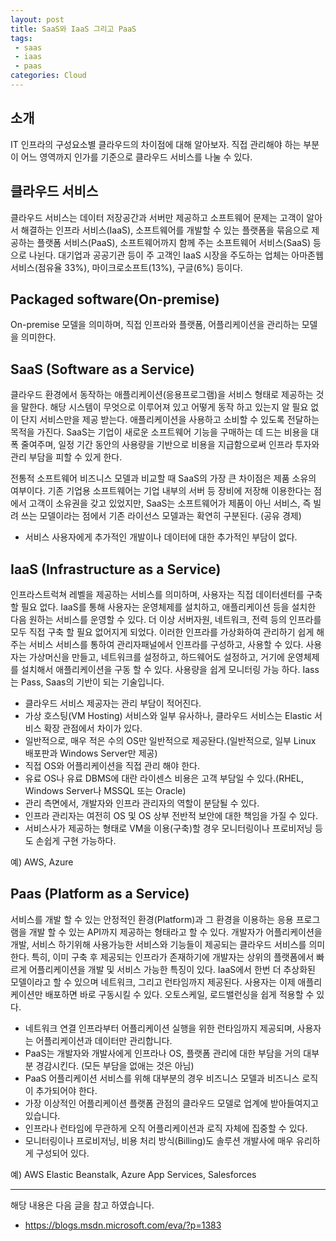 ```yaml
---
layout: post
title: SaaS와 IaaS 그리고 PaaS
tags:
 - saas
 - iaas
 - paas
categories: Cloud
---
```


## 소개
IT 인프라의 구성요소별 클라우드의 차이점에 대해 알아보자. 직접 관리해야 하는 부분이 어느 영역까지 인가를 기준으로 클라우드 서비스를 나눌 수 있다. 

## 클라우드 서비스
클라우드 서비스는 데이터 저장공간과 서버만 제공하고 소프트웨어 문제는 고객이 알아서 해결하는 인프라 서비스(IaaS), 소프트웨어를 개발할 수 있는 플랫폼을 묶음으로 제공하는 플랫폼 서비스(PaaS), 소프트웨어까지 함께 주는 소프트웨어 서비스(SaaS) 등으로 나뉜다. 대기업과 공공기관 등이 주 고객인 IaaS 시장을 주도하는 업체는 아마존웹서비스(점유율 33%), 마이크로소프트(13%), 구글(6%) 등이다.




## Packaged software(On-premise)
On-premise 모델을 의미하며, 직접 인프라와 플랫폼, 어플리케이션을 관리하는 모델을 의미한다.

## SaaS (Software as a Service)
클라우드 환경에서 동작하는 애플리케이션(응용프로그램)을 서비스 형태로 제공하는 것을 말한다. 해당 시스템이 무엇으로 이루어져 있고 어떻게 동작 하고 있는지 알 필요 없이 단지 서비스만을 제공 받는다. 애플리케이션을 사용하고 소비할 수 있도록 전달하는 목적을 가진다. SaaS는 기업이 새로운 소프트웨어 기능을 구매하는 데 드는 비용을 대폭 줄여주며, 일정 기간 동안의 사용량을 기반으로 비용을 지급함으로써 인프라 투자와 관리 부담을 피할 수 있게 한다.

전통적 소프트웨어 비즈니스 모델과 비교할 때 SaaS의 가장 큰 차이점은 제품 소유의 여부이다. 기존 기업용 소프트웨어는 기업 내부의 서버 등 장비에 저장해 이용한다는 점에서 고객이 소유권을 갖고 있었지만, SaaS는 소프트웨어가 제품이 아닌 서비스, 즉 빌려 쓰는 모델이라는 점에서 기존 라이선스 모델과는 확연히 구분된다. (공유 경제)


- 서비스 사용자에게 추가적인 개발이나 데이터에 대한 추가적인 부담이 없다.

## IaaS (Infrastructure as a Service)
인프라스트럭쳐 레벨을 제공하는 서비스를 의미하며, 사용자는 직접 데이터센터를 구축할 필요 없다. IaaS를 통해 사용자는 운영체제를 설치하고, 애플리케이션 등을 설치한 다음 원하는 서비스를 운영할 수 있다. 더 이상 서버자원, 네트워크, 전력 등의 인프라를 모두 직접 구축 할 필요 없어지게 되었다. 이러한 인프라를 가상화하여 관리하기 쉽게 해주는 서비스 서비스를 통하여 관리자패널에서 인프라를 구성하고, 사용할 수 있다. 사용자는 가상머신을 만들고, 네트워크를 설정하고, 하드웨어도 설정하고, 거기에 운영체제를 설치해서 애플리케이션을 구동 할 수 있다. 사용량을 쉽게 모니터링 가능 하다. Iass는 Pass, Saas의 기반이 되는 기술입니다.


- 클라우드 서비스 제공자는 관리 부담이 적어진다.
- 가상 호스팅(VM Hosting) 서비스와 일부 유사하나, 클라우드 서비스는 Elastic 서비스 확장 관점에서 차이가 있다.
- 일반적으로, 매우 적은 수의 OS만 일반적으로 제공돤다.(일반적으로, 일부 Linux 배포판과 Windows Server만 제공)
- 직접 OS와 어플리케이션을 직접 관리 해야 한다.
- 유료 OS나 유료 DBMS에 대란 라이센스 비용은 고객 부담일 수 있다.(RHEL, Windows Server나 MSSQL 또는 Oracle)
- 관리 측면에서, 개발자와 인프라 관리자의 역할이 분담될 수 있다.
- 인프라 관리자는 여전히 OS 및 OS 상부 전반적 보안에 대한 책임을 가질 수 있다.
- 서비스사가 제공하는 형태로 VM을 이용(구축)할 경우 모니터링이나 프로비저닝 등도 손쉽게 구현 가능하다.


예) AWS, Azure

## Paas (Platform as a Service)
서비스를 개발 할 수 있는 안정적인 환경(Platform)과 그 환경을 이용하는 응용 프로그램을 개발 할 수 있는 API까지 제공하는 형태라고 할 수 있다. 개발자가 어플리케이션을 개발, 서비스 하기위해 사용가능한 서비스와 기능들이 제공되는 클라우드 서비스를 의미한다. 특히, 이미 구축 후 제공되는 인프라가 존재하기에 개발자는 상위의 플랫폼에서 빠르게 어플리케이션을 개발 및 서비스 가능한 특징이 있다. IaaS에서 한번 더 추상화된 모델이라고 할 수 있으며 네트워크, 그리고 런타임까지 제공된다. 사용자는 이제 애플리케이션만 배포하면 바로 구동시킬 수 있다. 오토스케일, 로드밸런싱을 쉽게 적용할 수 있다. 

- 네트워크 연결 인프라부터 어플리케이션 실행을 위한 런타임까지 제공되며, 사용자는 어플리케이션과 데이터만 관리합니다.
- PaaS는 개발자와 개발사에게 인프라나 OS, 플랫폼 관리에 대한 부담을 거의 대부분 경감시킨다. (모든 부담을 없애는 것은 아님)
- PaaS 어플리케이션 서비스를 위해 대부분의 경우 비즈니스 모델과 비즈니스 로직이 추가되어야 한다.
- 가장 이상적인 어플리케이션 플랫폼 관점의 클라우드 모델로 업계에 받아들여지고 있습니다.
- 인프라나 런타임에 무관하게 오직 어플리케이션과 로직 자체에 집중할 수 있다.
- 모니터링이나 프로비저닝, 비용 처리 방식(Billing)도 솔루션 개발사에 매우 유리하게 구성되어 있다. 

예) AWS Elastic Beanstalk, Azure App Services, Salesforces 

----
해당 내용은 다음 글을 참고 하였습니다.
- https://blogs.msdn.microsoft.com/eva/?p=1383